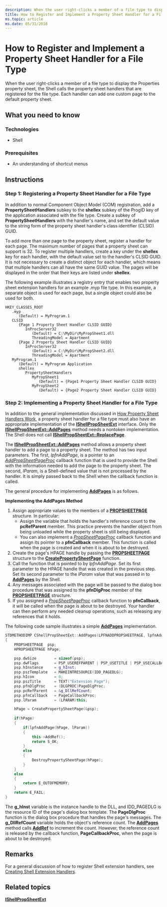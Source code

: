 ```yaml
---
description: When the user right-clicks a member of a file type to display the Properties property sheet, the Shell calls the property sheet handlers that are registered for the file type. Each handler can add one custom page to the default property sheet.
title: How to Register and Implement a Property Sheet Handler for a File Type
ms.topic: article
ms.date: 05/31/2018
---
```


# How to Register and Implement a Property Sheet Handler for a File Type

When the user right-clicks a member of a file type to display the Properties property sheet, the Shell calls the property sheet handlers that are registered for the file type. Each handler can add one custom page to the default property sheet.

## What you need to know

### Technologies

-   Shell

### Prerequisites

-   An understanding of shortcut menus

## Instructions

### Step 1: Registering a Property Sheet Handler for a File Type

In addition to normal Component Object Model (COM) registration, add a **PropertySheetHandlers** subkey to the **shellex** subkey of the ProgID key of the application associated with the file type. Create a subkey of **PropertySheetHandlers** with the handler's name, and set the default value to the string form of the property sheet handler's class identifier (CLSID) GUID.

To add more than one page to the property sheet, register a handler for each page. The maximum number of pages that a property sheet can support is 32. To register multiple handlers, create a key under the **shellex** key for each handler, with the default value set to the handler's CLSID GUID. It is not necessary to create a distinct object for each handler, which means that multiple handlers can all have the same GUID value. The pages will be displayed in the order that their keys are listed under **shellex**.

The following example illustrates a registry entry that enables two property sheet extension handlers for an example .myp file type. In this example, a separate object is used for each page, but a single object could also be used for both.

```
HKEY_CLASSES_ROOT
   .myp
      (Default) = MyProgram.1
   CLSID
      {Page 1 Property Sheet Handler CLSID GUID}
         InProcServer32
            (Default) = C:\MyDir\MyPropSheet1.dll
            ThreadingModel = Apartment
      {Page 2 Property Sheet Handler CLSID GUID}
         InProcServer32
            (Default) = C:\MyDir\MyPropSheet2.dll
            ThreadingModel = Apartment
   MyProgram.1
      (Default) = MyProgram Application
      shellex
         PropertySheetHandlers
            MyPropSheet1
               (Default) = {Page1 Property Sheet Handler CLSID GUID}
            MyPropSheet2
               (Default) = {Page2 Property Sheet Handler CLSID GUID}
```

### Step 2: Implementing a Property Sheet Handler for a File Type

In addition to the general implementation discussed in [How Property Sheet Handlers Work](propsheet-handlers.md), a property sheet handler for a file type must also have an appropriate implementation of the [**IShellPropSheetExt**](/windows/desktop/api/shobjidl_core/nn-shobjidl_core-ishellpropsheetext) interface. Only the [**IShellPropSheetExt::AddPages**](/windows/desktop/api/shobjidl_core/nf-shobjidl_core-ishellpropsheetext-addpages) method needs a nontoken implementation. The Shell does not call [**IShellPropSheetExt::ReplacePage**](/windows/desktop/api/shobjidl_core/nf-shobjidl_core-ishellpropsheetext-replacepage).

The [**IShellPropSheetExt::AddPages**](/windows/desktop/api/shobjidl_core/nf-shobjidl_core-ishellpropsheetext-addpages) method allows a property sheet handler to add a page to a property sheet. The method has two input parameters. The first, *lpfnAddPage*, is a pointer to an [*AddPropSheetPageProc*](/windows/win32/api/prsht/nc-prsht-lpfnaddpropsheetpage) callback function that is used to provide the Shell with the information needed to add the page to the property sheet. The second, *lParam*, is a Shell-defined value that is not processed by the handler. It is simply passed back to the Shell when the callback function is called.

The general procedure for implementing [**AddPages**](/windows/desktop/api/shobjidl_core/nf-shobjidl_core-ishellpropsheetext-addpages) is as follows.

**Implementing the AddPages Method**

1.  Assign appropriate values to the members of a [**PROPSHEETPAGE**](/windows/win32/api/prsht/ns-prsht-propsheetpagea_v3) structure. In particular:
    -   Assign the variable that holds the handler's reference count to the **pcRefParent** member. This practice prevents the handler object from being unloaded while the property sheet is still being displayed.
    -   You can also implement a [*PropSheetPageProc*](/windows/win32/api/prsht/nc-prsht-lpfnpspcallbacka) callback function and assign its pointer to a **pfnCallback** member. This function is called when the page is created and when it is about to be destroyed.
2.  Create the page's HPAGE handle by passing the [**PROPSHEETPAGE**](/windows/win32/api/prsht/ns-prsht-propsheetpagea_v3) structure to the [**CreatePropertySheetPage**](/windows/win32/api/prsht/nf-prsht-createpropertysheetpagea) function.
3.  Call the function that is pointed to by *lpfnAddPage*. Set its first parameter to the HPAGE handle that was created in the previous step. Set its second parameter to the *lParam* value that was passed in to [**AddPages**](/windows/desktop/api/shobjidl_core/nf-shobjidl_core-ishellpropsheetext-addpages) by the Shell.
4.  Any messages associated with the page will be passed to the dialog box procedure that was assigned to the **pfnDlgProc** member of the [**PROPSHEETPAGE**](/windows/win32/api/prsht/ns-prsht-propsheetpagea_v3) structure.
5.  If you assigned a [*PropSheetPageProc*](/windows/win32/api/prsht/nc-prsht-lpfnpspcallbacka) callback function to **pfnCallback**, it will be called when the page is about to be destroyed. Your handler can then perform any needed cleanup operations, such as releasing any references that it holds.

The following code sample illustrates a simple [**AddPages**](/windows/desktop/api/shobjidl_core/nf-shobjidl_core-ishellpropsheetext-addpages) implementation.


```C++
STDMETHODIMP CShellPropSheetExt::AddPages(LPFNADDPROPSHEETPAGE, lpfnAddPage, LPARAM lParam)
{
    PROPSHEETPAGE  psp;
    HPROPSHEETPAGE hPage;

    psp.dwSize        = sizeof(psp);
    psp.dwFlags       = PSP_USEREFPARENT | PSP_USETITLE | PSP_USECALLBACK;
    psp.hInstance     = g_hInst;
    psp.pszTemplate   = MAKEINTRESOURCE(IDD_PAGEDLG);
    psp.hIcon         = 0;
    psp.pszTitle      = TEXT("Extension Page");
    psp.pfnDlgProc    = (DLGPROC)PageDlgProc;
    psp.pcRefParent   = &g_DllRefCount;
    psp.pfnCallback   = PageCallbackProc;
    psp.lParam        = (LPARAM)this;

    hPage = CreatePropertySheetPage(&psp);
            
    if(hPage) 
    {
        if(lpfnAddPage(hPage, lParam))
        {
            this->AddRef();
            return S_OK;
        }
        else
        {
            DestroyPropertySheetPage(hPage);
        }
    }
    else
    {
        return E_OUTOFMEMORY;
    }
    return E_FAIL;
}
```



The **g\_hInst** variable is the instance handle to the DLL, and IDD\_PAGEDLG is the resource ID of the page's dialog box template. The **PageDlgProc** function is the dialog box procedure that handles the page's messages. The **g\_DllRefCount** variable holds the object's reference count. The [**AddPages**](/windows/desktop/api/shobjidl_core/nf-shobjidl_core-ishellpropsheetext-addpages) method calls [**AddRef**](/windows/win32/api/unknwn/nf-unknwn-iunknown-addref) to increment the count. However, the reference count is released by the callback function, **PageCallbackProc**, when the page is about to be destroyed.

## Remarks

For a general discussion of how to register Shell extension handlers, see [Creating Shell Extension Handlers](handlers.md).

## Related topics

<dl> <dt>

[**IShellPropSheetExt**](/windows/desktop/api/shobjidl_core/nn-shobjidl_core-ishellpropsheetext)
</dt> </dl>

 

 
